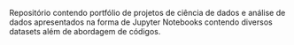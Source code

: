 Repositório contendo portfólio de projetos de ciência de dados e análise de dados apresentados na forma de Jupyter Notebooks contendo diversos datasets além de abordagem de códigos.




